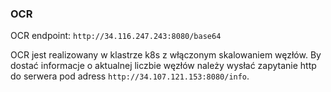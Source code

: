### OCR

OCR endpoint: `http://34.116.247.243:8080/base64`

OCR jest realizowany w klastrze k8s z włączonym skalowaniem węzłów. By dostać informacje o aktualnej liczbie węzłów należy wysłać zapytanie http do serwera pod adress `http://34.107.121.153:8080/info`.
